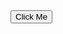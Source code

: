 <!DOCTYPE html>
<html lang="en">
<head>
    <meta charset="UTF-8">
    <meta name="viewport" content="width=device-width, initial-scale=1.0">
    <link rel="stylesheet" href="style.css">
    <title>Button Ripple Effects</title>
</head>
<body>
    <button class="ripple">Click Me</button>
    <script src="script.js"></script>    
</body>
</html>
